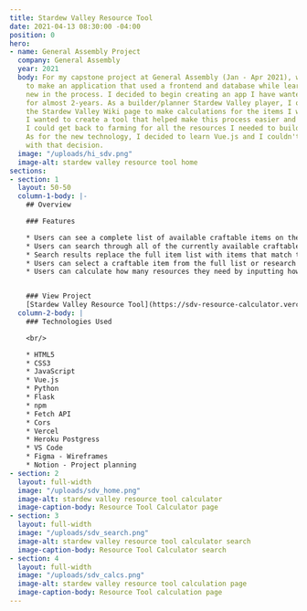```yaml
---
title: Stardew Valley Resource Tool
date: 2021-04-13 08:30:00 -04:00
position: 0
hero:
- name: General Assembly Project
  company: General Assembly
  year: 2021
  body: For my capstone project at General Assembly (Jan - Apr 2021), we were required
    to make an application that used a frontend and database while learning something
    new in the process. I decided to begin creating an app I have wanted to build
    for almost 2-years. As a builder/planner Stardew Valley player, I often visited
    the Stardew Valley Wiki page to make calculations for the items I wanted to craft.
    I wanted to create a tool that helped make this process easier and quicker, so
    I could get back to farming for all the resources I needed to build my items.
    As for the new technology, I decided to learn Vue.js and I couldn't be happier
    with that decision.
  image: "/uploads/hi_sdv.png"
  image-alt: stardew valley resource tool home
sections:
- section: 1
  layout: 50-50
  column-1-body: |-
    ## Overview

    ### Features

    * Users can see a complete list of available craftable items on the Calculator page
    * Users can search through all of the currently available craftable items to find a keyword match. In v1, search is limited to item name matches
    * Search results replace the full item list with items that match the keyword typed
    * Users can select a craftable item from the full list or research results list to view item details
    * Users can calculate how many resources they need by inputting how many of the craftable items they would like to make. Calculations are automatic


    ### View Project
    [Stardew Valley Resource Tool](https://sdv-resource-calculator.vercel.app/) - [GitHub](https://github.com/kirstengreen/sdv-resource-calculator)
  column-2-body: |
    ### Technologies Used

    <br/>

    * HTML5
    * CSS3
    * JavaScript
    * Vue.js
    * Python
    * Flask
    * npm
    * Fetch API
    * Cors
    * Vercel
    * Heroku Postgress
    * VS Code
    * Figma - Wireframes
    * Notion - Project planning
- section: 2
  layout: full-width
  image: "/uploads/sdv_home.png"
  image-alt: stardew valley resource tool calculator
  image-caption-body: Resource Tool Calculator page
- section: 3
  layout: full-width
  image: "/uploads/sdv_search.png"
  image-alt: stardew valley resource tool calculator search
  image-caption-body: Resource Tool Calculator search
- section: 4
  layout: full-width
  image: "/uploads/sdv_calcs.png"
  image-alt: stardew valley resource tool calculation page
  image-caption-body: Resource Tool calculation page
---
```


